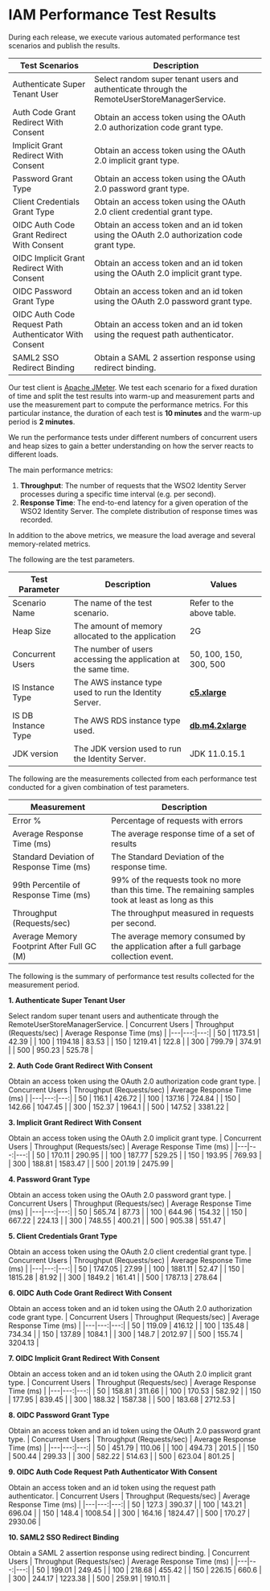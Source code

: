 # IAM Performance Test Results

During each release, we execute various automated performance test scenarios and publish the results.

| Test Scenarios | Description |
| --- | --- |
| Authenticate Super Tenant User | Select random super tenant users and authenticate through the RemoteUserStoreManagerService. |
| Auth Code Grant Redirect With Consent | Obtain an access token using the OAuth 2.0 authorization code grant type. |
| Implicit Grant Redirect With Consent | Obtain an access token using the OAuth 2.0 implicit grant type. |
| Password Grant Type | Obtain an access token using the OAuth 2.0 password grant type. |
| Client Credentials Grant Type | Obtain an access token using the OAuth 2.0 client credential grant type. |
| OIDC Auth Code Grant Redirect With Consent | Obtain an access token and an id token using the OAuth 2.0 authorization code grant type. |
| OIDC Implicit Grant Redirect With Consent | Obtain an access token and an id token using the OAuth 2.0 implicit grant type. |
| OIDC Password Grant Type | Obtain an access token and an id token using the OAuth 2.0 password grant type. |
| OIDC Auth Code Request Path Authenticator With Consent | Obtain an access token and an id token using the request path authenticator. |
| SAML2 SSO Redirect Binding | Obtain a SAML 2 assertion response using redirect binding. |

Our test client is [Apache JMeter](https://jmeter.apache.org/index.html). We test each scenario for a fixed duration of
time and split the test results into warm-up and measurement parts and use the measurement part to compute the
performance metrics. For this particular instance, the duration of each test is **10 minutes** and the warm-up period is **2 minutes**.

We run the performance tests under different numbers of concurrent users and heap sizes to gain a better understanding on how the server reacts to different loads.

The main performance metrics:

1. **Throughput**: The number of requests that the WSO2 Identity Server processes during a specific time interval (e.g. per second).
2. **Response Time**: The end-to-end latency for a given operation of the WSO2 Identity Server. The complete distribution of response times was recorded.

In addition to the above metrics, we measure the load average and several memory-related metrics.

The following are the test parameters.

| Test Parameter | Description | Values |
| --- | --- | --- |
| Scenario Name | The name of the test scenario. | Refer to the above table. |
| Heap Size | The amount of memory allocated to the application | 2G |
| Concurrent Users | The number of users accessing the application at the same time. | 50, 100, 150, 300, 500 |
| IS Instance Type | The AWS instance type used to run the Identity Server. | [**c5.xlarge**](https://aws.amazon.com/ec2/instance-types/) |
| IS DB Instance Type | The AWS RDS instance type used. | [**db.m4.2xlarge**](https://aws.amazon.com/rds/instance-types/) |
| JDK version | The JDK version used to run the Identity Server. | JDK 11.0.15.1  |

The following are the measurements collected from each performance test conducted for a given combination of
test parameters.

| Measurement | Description |
| --- | --- |
| Error % | Percentage of requests with errors |
| Average Response Time (ms) | The average response time of a set of results |
| Standard Deviation of Response Time (ms) | The Standard Deviation of the response time. |
| 99th Percentile of Response Time (ms) | 99% of the requests took no more than this time. The remaining samples took at least as long as this |
| Throughput (Requests/sec) | The throughput measured in requests per second. |
| Average Memory Footprint After Full GC (M) | The average memory consumed by the application after a full garbage collection event. |

The following is the summary of performance test results collected for the measurement period.



**1. Authenticate Super Tenant User**

Select random super tenant users and authenticate through the RemoteUserStoreManagerService.
|  Concurrent Users | Throughput (Requests/sec) | Average Response Time (ms) |
|---|---:|---:|
| 50 | 1173.51 | 42.39 |
| 100 | 1194.18 | 83.53 |
| 150 | 1219.41 | 122.8 |
| 300 | 799.79 | 374.91 |
| 500 | 950.23 | 525.78 |

**2. Auth Code Grant Redirect With Consent**

Obtain an access token using the OAuth 2.0 authorization code grant type.
|  Concurrent Users | Throughput (Requests/sec) | Average Response Time (ms) |
|---|---:|---:|
| 50 | 116.1 | 426.72 |
| 100 | 137.16 | 724.84 |
| 150 | 142.66 | 1047.45 |
| 300 | 152.37 | 1964.1 |
| 500 | 147.52 | 3381.22 |

**3. Implicit Grant Redirect With Consent**

Obtain an access token using the OAuth 2.0 implicit grant type.
|  Concurrent Users | Throughput (Requests/sec) | Average Response Time (ms) |
|---|---:|---:|
| 50 | 170.11 | 290.95 |
| 100 | 187.77 | 529.25 |
| 150 | 193.95 | 769.93 |
| 300 | 188.81 | 1583.47 |
| 500 | 201.19 | 2475.99 |

**4. Password Grant Type**

Obtain an access token using the OAuth 2.0 password grant type.
|  Concurrent Users | Throughput (Requests/sec) | Average Response Time (ms) |
|---|---:|---:|
| 50 | 565.74 | 87.73 |
| 100 | 644.96 | 154.32 |
| 150 | 667.22 | 224.13 |
| 300 | 748.55 | 400.21 |
| 500 | 905.38 | 551.47 |

**5. Client Credentials Grant Type**

Obtain an access token using the OAuth 2.0 client credential grant type.
|  Concurrent Users | Throughput (Requests/sec) | Average Response Time (ms) |
|---|---:|---:|
| 50 | 1747.05 | 27.99 |
| 100 | 1881.11 | 52.47 |
| 150 | 1815.28 | 81.92 |
| 300 | 1849.2 | 161.41 |
| 500 | 1787.13 | 278.64 |

**6. OIDC Auth Code Grant Redirect With Consent**

Obtain an access token and an id token using the OAuth 2.0 authorization code grant type.
|  Concurrent Users | Throughput (Requests/sec) | Average Response Time (ms) |
|---|---:|---:|
| 50 | 119.09 | 416.12 |
| 100 | 135.48 | 734.34 |
| 150 | 137.89 | 1084.1 |
| 300 | 148.7 | 2012.97 |
| 500 | 155.74 | 3204.13 |

**7. OIDC Implicit Grant Redirect With Consent**

Obtain an access token and an id token using the OAuth 2.0 implicit grant type.
|  Concurrent Users | Throughput (Requests/sec) | Average Response Time (ms) |
|---|---:|---:|
| 50 | 158.81 | 311.66 |
| 100 | 170.53 | 582.92 |
| 150 | 177.95 | 839.45 |
| 300 | 188.32 | 1587.38 |
| 500 | 183.68 | 2712.53 |

**8. OIDC Password Grant Type**

Obtain an access token and an id token using the OAuth 2.0 password grant type.
|  Concurrent Users | Throughput (Requests/sec) | Average Response Time (ms) |
|---|---:|---:|
| 50 | 451.79 | 110.06 |
| 100 | 494.73 | 201.5 |
| 150 | 500.44 | 299.33 |
| 300 | 582.22 | 514.63 |
| 500 | 623.04 | 801.25 |

**9. OIDC Auth Code Request Path Authenticator With Consent**

Obtain an access token and an id token using the request path authenticator.
|  Concurrent Users | Throughput (Requests/sec) | Average Response Time (ms) |
|---|---:|---:|
| 50 | 127.3 | 390.37 |
| 100 | 143.21 | 696.04 |
| 150 | 148.4 | 1008.54 |
| 300 | 164.16 | 1824.47 |
| 500 | 170.27 | 2930.06 |

**10. SAML2 SSO Redirect Binding**

Obtain a SAML 2 assertion response using redirect binding.
|  Concurrent Users | Throughput (Requests/sec) | Average Response Time (ms) |
|---|---:|---:|
| 50 | 199.01 | 249.45 |
| 100 | 218.68 | 455.42 |
| 150 | 226.15 | 660.6 |
| 300 | 244.17 | 1223.38 |
| 500 | 259.91 | 1910.11 |
